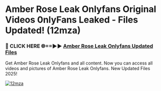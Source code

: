 # Amber Rose Leak Onlyfans Original Videos 0nlyFans Leaked - Files Updated! (12mza)

<h3>🔴 CLICK HERE 🌐==►► <a href="https://tinyurl.com/2m67pmp6" rel="nofollow">Amber Rose Leak Onlyfans Updated Files</a></h3>

Get Amber Rose Leak Onlyfans and all content. Now you can access all videos and pictures of Amber Rose Leak Onlyfans. New Updated Files 2025!

[![12mza](https://i.imgur.com/H4QAA4z.gif)](https://tinyurl.com/2m67pmp6)